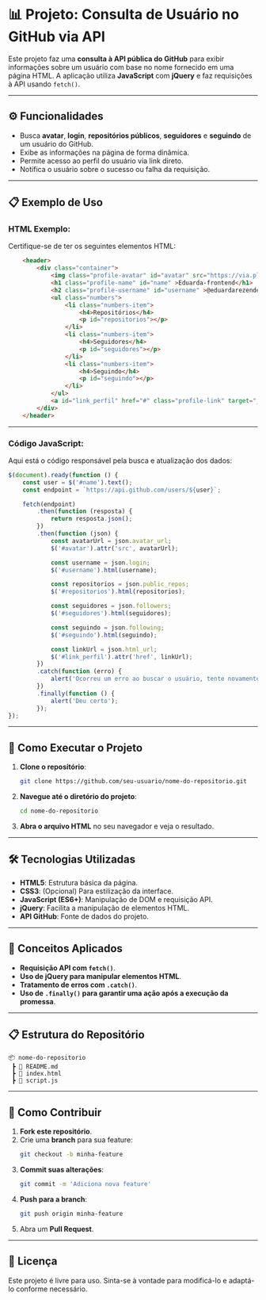 # 📊 Projeto: Consulta de Usuário no GitHub via API

Este projeto faz uma **consulta à API pública do GitHub** para exibir informações sobre um usuário com base no nome fornecido em uma página HTML. A aplicação utiliza **JavaScript** com **jQuery** e faz requisições à API usando `fetch()`.

---

## ⚙️ Funcionalidades

- Busca **avatar**, **login**, **repositórios públicos**, **seguidores** e **seguindo** de um usuário do GitHub.
- Exibe as informações na página de forma dinâmica.
- Permite acesso ao perfil do usuário via link direto.
- Notifica o usuário sobre o sucesso ou falha da requisição.

---

## 📋 Exemplo de Uso

### **HTML Exemplo:**
Certifique-se de ter os seguintes elementos HTML:

```html
    <header>
        <div class="container">
            <img class="profile-avatar" id="avatar" src="https://via.placeholder.com/180x180" alt="Avatar do usuário">
            <h1 class="profile-name" id="name" >Eduarda-frontend</h1>
            <h2 class="profile-username" id="username" >@eduardarezende</h2>
            <ul class="numbers">
                <li class="numbers-item">
                    <h4>Repositórios</h4>
                    <p id="repositorios"></p>
                </li>
                <li class="numbers-item">
                    <h4>Seguidores</h4>
                    <p id="seguidores"></p>
                </li>
                <li class="numbers-item">
                    <h4>Seguindo</h4>
                    <p id="seguindo"></p>
                </li>
            </ul>
            <a id="link_perfil" href="#" class="profile-link" target="_blank">Ver no Github</a>
        </div>
    </header>
```

---

### **Código JavaScript:**

Aqui está o código responsável pela busca e atualização dos dados:

```javascript
$(document).ready(function () {
    const user = $('#name').text();
    const endpoint = `https://api.github.com/users/${user}`;

    fetch(endpoint)
        .then(function (resposta) {
            return resposta.json();
        })
        .then(function (json) {
            const avatarUrl = json.avatar_url;
            $('#avatar').attr('src', avatarUrl);

            const username = json.login;
            $('#username').html(username);

            const repositorios = json.public_repos;
            $('#repositorios').html(repositorios);

            const seguidores = json.followers;
            $('#seguidores').html(seguidores);

            const seguindo = json.following;
            $('#seguindo').html(seguindo);

            const linkUrl = json.html_url;
            $('#link_perfil').attr('href', linkUrl);
        })
        .catch(function (erro) {
            alert('Ocorreu um erro ao buscar o usuário, tente novamente!');
        })
        .finally(function () {
            alert('Deu certo');
        });
});
```

---

## 🚀 Como Executar o Projeto

1. **Clone o repositório**:
   ```bash
   git clone https://github.com/seu-usuario/nome-do-repositorio.git
   ```

2. **Navegue até o diretório do projeto**:
   ```bash
   cd nome-do-repositorio
   ```

3. **Abra o arquivo HTML** no seu navegador e veja o resultado.

---

## 🛠️ Tecnologias Utilizadas

- **HTML5**: Estrutura básica da página.
- **CSS3**: (Opcional) Para estilização da interface.
- **JavaScript (ES6+)**: Manipulação de DOM e requisição API.
- **jQuery**: Facilita a manipulação de elementos HTML.
- **API GitHub**: Fonte de dados do projeto.

---

## 🌱 Conceitos Aplicados

- **Requisição API com `fetch()`**.
- **Uso de jQuery para manipular elementos HTML**.
- **Tratamento de erros com `.catch()`**.
- **Uso de `.finally()` para garantir uma ação após a execução da promessa**.

---

## 📋 Estrutura do Repositório

```
📦 nome-do-repositorio
 ┣ 📜 README.md
 ┣ 📜 index.html
 ┣ 📜 script.js
```

---

## 📂 Como Contribuir

1. **Fork este repositório**.
2. Crie uma **branch** para sua feature:
   ```bash
   git checkout -b minha-feature
   ```
3. **Commit suas alterações**:
   ```bash
   git commit -m 'Adiciona nova feature'
   ```
4. **Push para a branch**:
   ```bash
   git push origin minha-feature
   ```
5. Abra um **Pull Request**.

---

## 📝 Licença

Este projeto é livre para uso. Sinta-se à vontade para modificá-lo e adaptá-lo conforme necessário.
